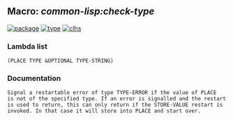 ## Macro: ***common-lisp:check-type***
[![package](https://img.shields.io/badge/Package-COMMON--LISP-5f9ea0.svg?style=social&colorA=999999)](../) [![type](https://img.shields.io/badge/Type-Macro-5f9ea0.svg?style=social&colorA=999999)](../#macro) [![clhs](https://img.shields.io/badge/CLHS-CHECK--TYPE-5f9ea0.svg?style=social&colorA=999999)](http://www.lispworks.com/documentation/HyperSpec/Body/m_check_.htm) 
### Lambda list
```
(PLACE TYPE &OPTIONAL TYPE-STRING)
```
### Documentation
```
Signal a restartable error of type TYPE-ERROR if the value of PLACE
is not of the specified type. If an error is signalled and the restart
is used to return, this can only return if the STORE-VALUE restart is
invoked. In that case it will store into PLACE and start over.
```
